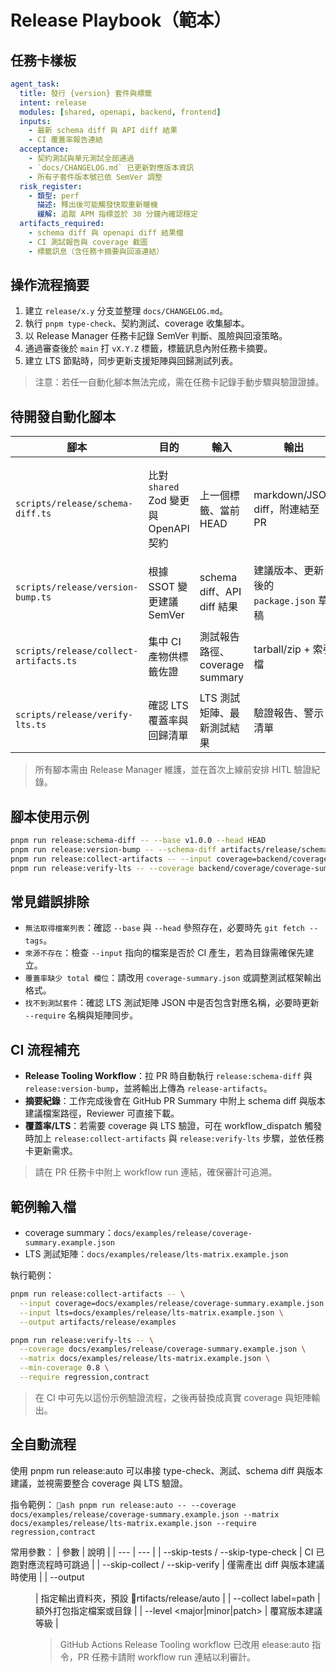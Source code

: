 ﻿# Release Playbook（範本）

## 任務卡樣板
```yaml
agent_task:
  title: 發行 {version} 套件與標籤
  intent: release
  modules: [shared, openapi, backend, frontend]
  inputs:
    - 最新 schema diff 與 API diff 結果
    - CI 覆蓋率報告連結
  acceptance:
    - 契約測試與單元測試全部通過
    - `docs/CHANGELOG.md` 已更新對應版本資訊
    - 所有子套件版本號已依 SemVer 調整
  risk_register:
    - 類型: perf
      描述: 釋出後可能觸發快取重新暖機
      緩解: 追蹤 APM 指標並於 30 分鐘內確認穩定
  artifacts_required:
    - schema diff 與 openapi diff 結果檔
    - CI 測試報告與 coverage 截圖
    - 標籤訊息（含任務卡摘要與回滾連結）
```

## 操作流程摘要
1. 建立 `release/x.y` 分支並整理 `docs/CHANGELOG.md`。
2. 執行 `pnpm type-check`、契約測試、coverage 收集腳本。
3. 以 Release Manager 任務卡記錄 SemVer 判斷、風險與回滾策略。
4. 通過審查後於 `main` 打 `vX.Y.Z` 標籤，標籤訊息內附任務卡摘要。
5. 建立 LTS 節點時，同步更新支援矩陣與回歸測試列表。

> 注意：若任一自動化腳本無法完成，需在任務卡記錄手動步驟與驗證證據。

## 待開發自動化腳本
| 腳本 | 目的 | 輸入 | 輸出 | 備註 |
| --- | --- | --- | --- | --- |
| `scripts/release/schema-diff.ts` | 比對 `shared` Zod 變更與 OpenAPI 契約 | 上一個標籤、當前 HEAD | markdown/JSON diff，附連結至 PR | 未完成，先由 Schema Steward 手動產生 |
| `scripts/release/version-bump.ts` | 根據 SSOT 變更建議 SemVer | schema diff、API diff 結果 | 建議版本、更新後的 `package.json` 草稿 | 需支援 dry-run 模式 |
| `scripts/release/collect-artifacts.ts` | 集中 CI 產物供標籤佐證 | 測試報告路徑、coverage summary | tarball/zip + 索引檔 | 成功後上傳至發行附件 |
| `scripts/release/verify-lts.ts` | 確認 LTS 覆蓋率與回歸清單 | LTS 測試矩陣、最新測試結果 | 驗證報告、警示清單 | 僅在 LTS 節點執行 |

> 所有腳本需由 Release Manager 維護，並在首次上線前安排 HITL 驗證紀錄。

## 腳本使用示例
```bash
pnpm run release:schema-diff -- --base v1.0.0 --head HEAD
pnpm run release:version-bump -- --schema-diff artifacts/release/schema-diff/schema-diff.json
pnpm run release:collect-artifacts -- --input coverage=backend/coverage/coverage-summary.json --input junit=backend/artifacts/junit.xml
pnpm run release:verify-lts -- --coverage backend/coverage/coverage-summary.json --matrix artifacts/release/lts-matrix.json --require regression,contract
```

## 常見錯誤排除
- `無法取得檔案列表`：確認 `--base` 與 `--head` 參照存在，必要時先 `git fetch --tags`。
- `來源不存在`：檢查 `--input` 指向的檔案是否於 CI 產生，若為目錄需確保先建立。
- `覆蓋率缺少 total 欄位`：請改用 `coverage-summary.json` 或調整測試框架輸出格式。
- `找不到測試套件`：確認 LTS 測試矩陣 JSON 中是否包含對應名稱，必要時更新 `--require` 名稱與矩陣同步。

## CI 流程補充
- **Release Tooling Workflow**：拉 PR 時自動執行 `release:schema-diff` 與 `release:version-bump`，並將輸出上傳為 `release-artifacts`。
- **摘要紀錄**：工作完成後會在 GitHub PR Summary 中附上 schema diff 與版本建議檔案路徑，Reviewer 可直接下載。
- **覆蓋率/LTS**：若需要 coverage 與 LTS 驗證，可在 workflow_dispatch 觸發時加上 `release:collect-artifacts` 與 `release:verify-lts` 步驟，並依任務卡更新需求。

> 請在 PR 任務卡中附上 workflow run 連結，確保審計可追溯。
## 範例輸入檔
- coverage summary：`docs/examples/release/coverage-summary.example.json`
- LTS 測試矩陣：`docs/examples/release/lts-matrix.example.json`

執行範例：
```bash
pnpm run release:collect-artifacts -- \
  --input coverage=docs/examples/release/coverage-summary.example.json \
  --input lts=docs/examples/release/lts-matrix.example.json \
  --output artifacts/release/examples

pnpm run release:verify-lts -- \
  --coverage docs/examples/release/coverage-summary.example.json \
  --matrix docs/examples/release/lts-matrix.example.json \
  --min-coverage 0.8 \
  --require regression,contract
```

> 在 CI 中可先以這份示例驗證流程，之後再替換成真實 coverage 與矩陣輸出。
## 全自動流程

使用 pnpm run release:auto 可以串接 type-check、測試、schema diff 與版本建議，並視需要整合 coverage 與 LTS 驗證。

指令範例：
`ash
pnpm run release:auto -- --coverage docs/examples/release/coverage-summary.example.json --matrix docs/examples/release/lts-matrix.example.json --require regression,contract
`

常用參數：
| 參數 | 說明 |
| --- | --- |
| --skip-tests / --skip-type-check | CI 已跑對應流程時可跳過 |
| --skip-collect / --skip-verify | 僅需產出 diff 與版本建議時使用 |
| --output <dir> | 指定輸出資料夾，預設 rtifacts/release/auto |
| --collect label=path | 額外打包指定檔案或目錄 |
| --level <major|minor|patch> | 覆寫版本建議等級 |

> GitHub Actions Release Tooling workflow 已改用 elease:auto 指令，PR 任務卡請附 workflow run 連結以利審計。



